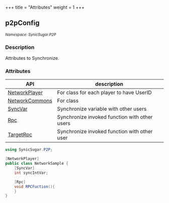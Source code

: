 +++
title = "Attributes"
weight = 1
+++

## p2pConfig
<small>*Namespace: SynicSugar.P2P*</small>


### Description
Attributes to Synchronize.


### Attributes
| API | description |
|---|---|
| [NetworkPlayer](../Attributes/networkplayer) | For class for each player to have UserID |
| [NetworkCommons](../Attributes/networkcommons) | For class |
| [SyncVar](../Attributes/syncvar) | Synchronize variable with other users |
| [Rpc](../Attributes/rpc) | Synchronize invoked function with other users |
| [TargetRpc](../Attributes/targetrpc) | Synchronize invoked function with other user |


```cs
using SynicSugar.P2P;

[NetworkPlayer]
public class NetworkSample {
    [SyncVar]
    int syncIntVar;

    [Rpc]
    void RPCFuction(){
    }
}
```